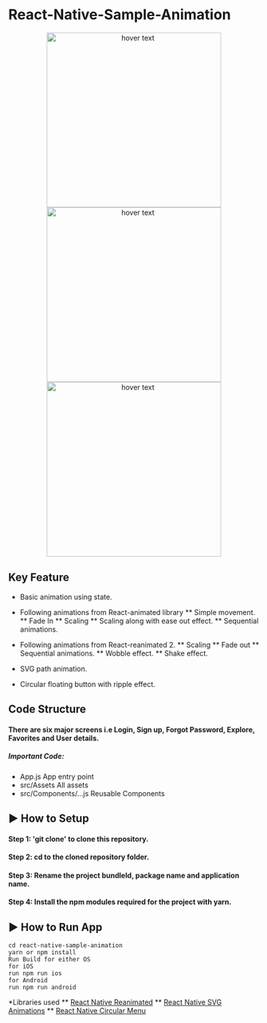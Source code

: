 # React-Native-Sample-Animation
<p align="center">
  <img src="https://user-images.githubusercontent.com/88474289/137124870-03310ccd-aca0-43b7-a763-3baab3b5c62a.gif" width="350" title="hover text">
    <img src="https://user-images.githubusercontent.com/88474289/137124888-de0c4eea-1b56-4b0d-b7e5-30cccd2751a4.gif" width="350" title="hover text">
  <img src="https://user-images.githubusercontent.com/88474289/137124902-ac852ecd-a061-4893-a20b-47f5355d3e42.gif" width="350" title="hover text">

</p>


## Key Feature
 * Basic animation using state.
 * Following animations from React-animated library
 ** Simple movement.
 ** Fade In
 ** Scaling
 ** Scaling along with ease out effect.
 ** Sequential animations.
 
 * Following animations from React-reanimated 2.
 ** Scaling
 ** Fade out
 ** Sequential animations.
 ** Wobble effect.
 ** Shake effect.

 * SVG path animation.
 * Circular floating button with ripple effect.

## Code Structure

#### There are six major screens i.e Login, Sign up, Forgot Password, Explore, Favorites and User details.
##### Important Code:
* App.js App entry point 
* src/Assets All assets
* src/Components/...js Reusable Components

## ▶ How to Setup

#### Step 1: 'git clone' to clone this repository.

#### Step 2: cd to the cloned repository folder.

#### Step 3: Rename the project bundleId, package name and application name.

#### Step 4: Install the npm modules required for the project with yarn.

## ▶ How to Run App

```
cd react-native-sample-animation
yarn or npm install
Run Build for either OS
for iOS
run npm run ios
for Android
run npm run android

```
*Libraries used
** [React Native Reanimated](https://github.com/software-mansion/react-native-reanimated)
** [React Native SVG Animations](https://github.com/73R3WY/react-native-svg-animations)
** [React Native Circular Menu](https://github.com/geremih/react-native-circular-action-menu)
</br>
